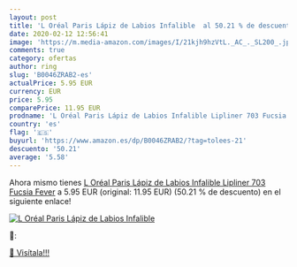 ```yaml
---
layout: post
title: 'L Oréal Paris Lápiz de Labios Infalible  al 50.21 % de descuento'
date: 2020-02-12 12:56:41
image: 'https://m.media-amazon.com/images/I/21kjh9hzVtL._AC_._SL200_.jpg'
comments: true
category: ofertas
author: ring
slug: 'B0046ZRAB2-es'
actualPrice: 5.95 EUR
currency: EUR
price: 5.95
comparePrice: 11.95 EUR
prodname: 'L Oréal Paris Lápiz de Labios Infalible Lipliner 703 Fucsia Fever'
country: 'es'
flag: '🇪🇸'
buyurl: 'https://www.amazon.es/dp/B0046ZRAB2/?tag=tolees-21'
descuento: '50.21'
average: '5.58'
---
```


Ahora mismo tienes [L Oréal Paris Lápiz de Labios Infalible Lipliner 703 Fucsia Fever](https://www.amazon.es/dp/B0046ZRAB2/?tag=tolees-21) a 5.95 EUR (original: 11.95 EUR) (50.21 %  de descuento) en el siguiente enlace!

[![L Oréal Paris Lápiz de Labios Infalible ](https://m.media-amazon.com/images/I/21kjh9hzVtL._AC_._SL200_.jpg)](https://www.amazon.es/dp/B0046ZRAB2/?tag=tolees-21)

🔎:


[🛒 Visítala!!!](https://www.amazon.es/dp/B0046ZRAB2/?tag=tolees-21)
